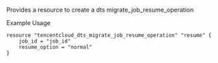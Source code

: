 Provides a resource to create a dts migrate_job_resume_operation

Example Usage

```hcl
resource "tencentcloud_dts_migrate_job_resume_operation" "resume" {
	job_id = "job_id"
	resume_option = "normal"
}
```